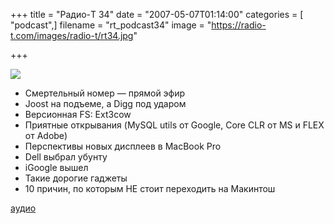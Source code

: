 +++
title = "Радио-T 34"
date = "2007-05-07T01:14:00"
categories = [ "podcast",]
filename = "rt_podcast34"
image = "https://radio-t.com/images/radio-t/rt34.jpg"

+++

![](https://radio-t.com/images/radio-t/rt34.jpg)

- Смертельный номер — прямой эфир
- Joost на подъеме, а Digg под ударом
- Версионная FS: Ext3cow
- Приятные открывания (MySQL utils от Google, Core CLR от MS и FLEX от Adobe)
- Перспективы новых дисплеев в MacBook Pro
- Dell выбрал убунту
- iGoogle вышел
- Такие дорогие гаджеты
- 10 причин, по которым НЕ стоит переходить на Макинтош

[аудио](https://cdn.radio-t.com/rt_podcast34.mp3)
<audio src="https://cdn.radio-t.com/rt_podcast34.mp3" preload="none"></audio>
